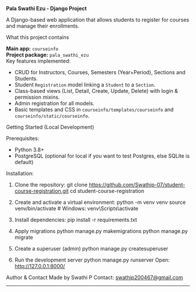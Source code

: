 **Pala Swathi Ezu - Django Project**

A Django-based web application that allows students to register for courses and manage their enrollments.

What this project contains

**Main app:** `courseinfo`  
**Project package:** `pala_swathi_ezu`  
Key features implemented:
- CRUD for Instructors, Courses, Semesters (Year+Period), Sections and Students.
- Student `Registration` model linking a `Student` to a `Section`.
- Class-based views (List, Detail, Create, Update, Delete) with login & permission mixins.
- Admin registration for all models.
- Basic templates and CSS in `courseinfo/templates/courseinfo` and `courseinfo/static/courseinfo`.

Getting Started (Local Development)

Prerequisites:
- Python 3.8+
- PostgreSQL (optional for local if you want to test Postgres, else SQLite is default)

Installation:
1. Clone the repository:
   git clone https://github.com/Swathip-07/student-course-registration.git
   cd student-course-registration

2. Create and activate a virtual environment:
   python -m venv venv
   source venv/bin/activate   # Windows: venv\Scripts\activate

3. Install dependencies:
   pip install -r requirements.txt

4. Apply migrations
python manage.py makemigrations
python manage.py migrate

5. Create a superuser (admin)
python manage.py createsuperuser

6. Run the development server
python manage.py runserver
Open: http://127.0.0.1:8000/

Author & Contact
Made by Swathi P
Contact: swathip200467@gmail.com

---

